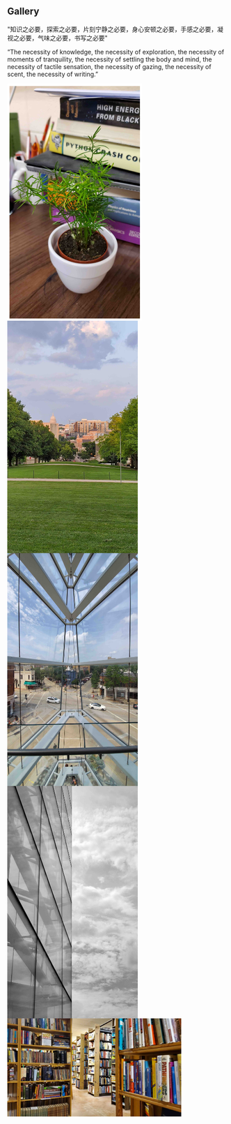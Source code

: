 <h2>Gallery</h2>

"知识之必要，探索之必要，片刻宁静之必要，身心安顿之必要，手感之必要，凝视之必要，气味之必要，书写之必要"

“The necessity of knowledge, the necessity of exploration, the necessity of moments of tranquility, the necessity of settling the body and mind, the necessity of tactile sensation, the necessity of gazing, the necessity of scent, the necessity of writing.”


<img align="left" src="files/Gallery/20190702_182104.jpeg" alt="drawing" width="300" style="border: 5px solid white;" /><img align="left" src="files/Gallery/20190724_195302.jpeg" alt="drawing" width="300" />
<img align="left" src="files/Gallery/20190728_123201.jpeg" alt="drawing" width="300" />
<img align="left" src="files/Gallery/20190728_144056.jpeg" alt="drawing" width="300" />
<img align="lest" src="files/Gallery/20190728_164434.jpeg" alt="drawing" width="400" />




